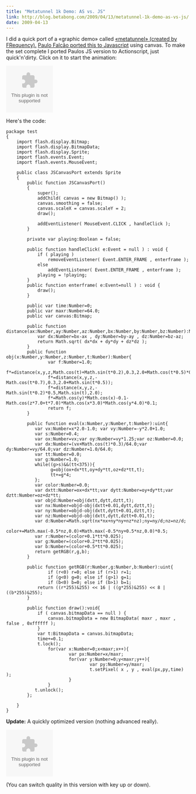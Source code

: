 ```yaml
---
title: "Metatunnel 1k Demo: AS vs. JS"
link: http://blog.betabong.com/2009/04/13/metatunnel-1k-demo-as-vs-js/
date: 2009-04-13
---
```



I did a quick port of a «graphic demo» called [«metatunnel» (created by FRequency).](http://www.pouet.net/prod.php?which=52777) [Paulo Falcão ported this to Javascript](http://demoscene.appjet.net/) using canvas. To make the set complete I ported Paulos JS version to Actionscript, just quick'n'dirty. Click on it to start the animation:  

<object data="/uploads/flash/MetaTunnel.swf" width="128" height="128"></object>

  Here's the code: 
    
    
    package test
    {
    	import flash.display.Bitmap;
    	import flash.display.BitmapData;
    	import flash.display.Sprite;
    	import flash.events.Event;
    	import flash.events.MouseEvent;
    
    	public class JSCanvasPort extends Sprite
    	{
    		public function JSCanvasPort()
    		{
    			super();
    			addChild( canvas = new Bitmap() );
    			canvas.smoothing = false;
    			canvas.scaleX = canvas.scaleY = 2;
    			draw();
    
    			addEventListener( MouseEvent.CLICK , handleClick );
    		}
    
    		private var playing:Boolean = false;
    
    		public function handleClick( e:Event = null ) : void {
    			if ( playing )
    				removeEventListener( Event.ENTER_FRAME , enterframe );
    			else
    				addEventListener( Event.ENTER_FRAME , enterframe );
    			playing = !playing;
    		}
    		public function enterframe( e:Event=null ) : void {
    			draw();
    		}
    
    		public var time:Number=0;
    		public var maxr:Number=64.0;
    		public var canvas:Bitmap;
    
    		public function distance(ax:Number,ay:Number,az:Number,bx:Number,by:Number,bz:Number):Number{
    			var dx:Number=bx-ax , dy:Number=by-ay , dz:Number=bz-az;
    		    return Math.sqrt( dx*dx + dy*dy + dz*dz );
    		}
    		public function obj(x:Number,y:Number,z:Number,t:Number):Number{
    		        var f:Number=1.0;
    		        f*=distance(x,y,z,Math.cos(t)+Math.sin(t*0.2),0.3,2.0+Math.cos(t*0.5)*0.5);
    		        f*=distance(x,y,z,-Math.cos(t*0.7),0.3,2.0+Math.sin(t*0.5));
    		        f*=distance(x,y,z,-Math.sin(t*0.2)*0.5,Math.sin(t),2.0);
    		        f*=Math.cos(y)*Math.cos(x)-0.1-Math.cos(z*7.0+t*7.0)*Math.cos(x*3.0)*Math.cos(y*4.0)*0.1;
    		        return f;
    		}
    
    		public function eval(x:Number,y:Number,t:Number):uint{
    		   var vx:Number=x*2.0-1.0; var vy:Number=-y*2.0+1.0;
    		   var s:Number=0.4;
    		   var ox:Number=vx;var oy:Number=vy*1.25;var oz:Number=0.0;
    		   var dx:Number=(vx+Math.cos(t)*0.3)/64.0;var dy:Number=vy/64.0;var dz:Number=1.0/64.0;
    		   var tt:Number=0.0;
    		   var g:Number=1.0;
    		   while((g>s)&&(tt<375)){
    		         g=obj(ox+dx*tt,oy+dy*tt,oz+dz*tt,t);
    		         tt+=g*4;
    		   };
    		   var color:Number=0.0;
    		   var dxtt:Number=ox+dx*tt;var dytt:Number=oy+dy*tt;var dztt:Number=oz+dz*tt;
    		   var objd:Number=obj(dxtt,dytt,dztt,t);
    		   var nx:Number=objd-obj(dxtt+0.01,dytt,dztt,t);
    		   var ny:Number=objd-obj(dxtt,dytt+0.01,dztt,t);
    		   var nz:Number=objd-obj(dxtt,dytt,dztt+0.01,t);
    		   var d:Number=Math.sqrt(nx*nx+ny*ny+nz*nz);ny=ny/d;nz=nz/d;
    		   color+=Math.max(-0.5*nz,0.0)+Math.max(-0.5*ny+0.5*nz,0.0)*0.5;
    		   var r:Number=(color+0.1*tt*0.025);
    		   var g:Number=(color+0.2*tt*0.025);
    		   var b:Number=(color+0.5*tt*0.025);
    		   return getRGB(r,g,b);
    		}
    
    		public function getRGB(r:Number,g:Number,b:Number):uint{
    		        if (r<0) r=0; else if (r>1) r=1;
    		        if (g<0) g=0; else if (g>1) g=1;
    		        if (b<0) b=0; else if (b>1) b=1;
    			return ((r*255)&255) << 16 | ((g*255)&255) << 8 | ((b*255)&255);
    		}
    
    		public function draw():void{
    			if ( canvas.bitmapData == null ) {
    				canvas.bitmapData = new BitmapData( maxr , maxr , false , 0xffffff );
    			}
    			var t:BitmapData = canvas.bitmapData;
    			time+=0.1;
    			t.lock();
    		        for(var x:Number=0;x<maxr;x++){
    		                var px:Number=x/maxr;
    		                for(var y:Number=0;y<maxr;y++){
    		                        var py:Number=y/maxr;
    		                        t.setPixel( x , y , eval(px,py,time) );
    		                }
    		        }
    		   t.unlock();
    		};
    
    	}
    }

**Update:** A quickly optimized version (nothing advanced really). 

<object data="/uploads/flash/MetaTunnel-optim-1.swf" width="128" height="128"></object>

(You can switch quality in this version with key up or down).

